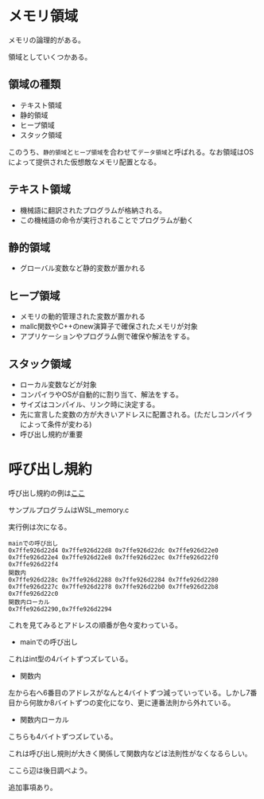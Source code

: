 # メモリ領域

メモリの論理的がある。

領域としていくつかある。

## 領域の種類

- テキスト領域
- 静的領域
- ヒープ領域
- スタック領域

このうち、`静的領域`と`ヒープ領域`を合わせて`データ領域`と呼ばれる。なお領域はOSによって提供された仮想敵なメモリ配置となる。

## テキスト領域

- 機械語に翻訳されたプログラムが格納される。
- この機械語の命令が実行されることでプログラムが動く

## 静的領域

- グローバル変数など静的変数が置かれる

## ヒープ領域

- メモリの動的管理された変数が置かれる
- mallc関数やC++のnew演算子で確保されたメモリが対象
- アプリケーションやプログラム側で確保や解法をする。

## スタック領域

- ローカル変数などが対象
- コンパイラやOSが自動的に割り当て、解法をする。
- サイズはコンパイル、リンク時に決定する。
- 先に宣言した変数の方が大きいアドレスに配置される。(ただしコンパイラによって条件が変わる)
- 呼び出し規約が重要

# 呼び出し規約

呼び出し規約の例は[ここ](https://wiki.osdev.org/Calling_Conventions)

サンプルプログラムはWSL_memory.c

実行例は次になる。

```
mainでの呼び出し
0x7ffe926d22d4 0x7ffe926d22d8 0x7ffe926d22dc 0x7ffe926d22e0 0x7ffe926d22e4 0x7ffe926d22e8 0x7ffe926d22ec 0x7ffe926d22f0 0x7ffe926d22f4
関数内
0x7ffe926d228c 0x7ffe926d2288 0x7ffe926d2284 0x7ffe926d2280 0x7ffe926d227c 0x7ffe926d2278 0x7ffe926d22b0 0x7ffe926d22b8 0x7ffe926d22c0
関数内ローカル
0x7ffe926d2290,0x7ffe926d2294
```

これを見てみるとアドレスの順番が色々変わっている。

- mainでの呼び出し

これはint型の4バイトずつズレている。

- 関数内

左から右へ6番目のアドレスがなんと4バイトずつ減っていっている。しかし7番目から何故か8バイトずつの変化になり、更に連番法則から外れている。

- 関数内ローカル

こちらも4バイトずつズレている。

これは呼び出し規則が大きく関係して関数内などは法則性がなくなるらしい。

ここら辺は後日調べよう。

追加事項あり。
